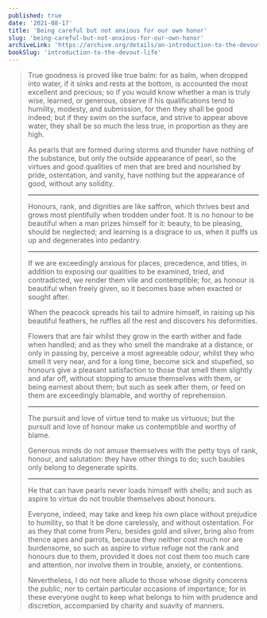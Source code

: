 ```yaml
---
published: true
date: '2021-08-17'
title: 'Being careful but not anxious for our own honor'
slug: 'being-careful-but-not-anxious-for-our-own-honor'
archiveLink: 'https://archive.org/details/an-introduction-to-the-devout-life/page/104?view=theater'
bookSlug: 'introduction-to-the-devout-life'
---
```


> True goodness is proved like true balm: for as balm, when dropped into water, if it sinks and rests at the bottom, is accounted the most excellent and precious; so if you would know whether a man is truly wise, learned, or generous, observe if his qualifications tend to humility, modesty, and submission, for then they shall be good indeed; but if they swim on the surface, and strive to appear above water, they shall be so much the less true, in proportion as they are high.
>
> As pearls that are formed during storms and thunder have nothing of the substance, but only the outside appearance of pearl, so the virtues and good qualities of men that are bred and nourished by pride, ostentation, and vanity, have nothing but the appearance of good, without any solidity.
>
> ---
>
> Honours, rank, and dignities are like saffron, which thrives best and grows most plentifully when trodden under foot. It is no honour to be beautiful when a man prizes himself for it: beauty, to be pleasing, should be neglected; and learning is a disgrace to us, when it puffs us up and degenerates into pedantry.
>
> ---
>
> If we are exceedingly anxious for places, precedence, and titles, in addition to exposing our qualities to be examined, tried, and contradicted, we render them vile and contemptible; for, as honour is beautiful when freely given, so it becomes base when exacted or sought after.
>
> When the peacock spreads his tail to admire himself, in raising up his beautiful feathers, he ruffles all the rest and discovers his deformities.
>
> Flowers that are fair whilst they grow in the earth wither and fade when handled; and as they who smell the mandrake at a distance, or only in passing by, perceive a most agreeable odour, whilst they who smell it very near, and for a long time, become sick and stupefied, so honours give a pleasant satisfaction to those that smell them slightly and afar off, without stopping to amuse themselves with them, or being earnest about them; but such as seek after them, or feed on them are exceedingly blamable, and worthy of reprehension.
>
> ---
>
> The pursuit and love of virtue tend to make us virtuous; but the pursuit and love of honour make us contemptible and worthy of blame.
>
> Generous minds do not amuse themselves with the petty toys of rank, honour, and salutation: they have other things to do; such baubles only belong to degenerate spirits.
>
> ---
>
> He that can have pearls never loads himself with shells; and such as aspire to virtue do not trouble themselves about honours.
>
> Everyone, indeed, may take and keep his own place without prejudice to humility, so that it be done carelessly, and without ostentation. For as they that come from Peru, besides gold and silver, bring also from thence apes and parrots, because they neither cost much nor are burdensome, so such as aspire to virtue refuge not the rank and honours due to them, provided it does not cost them too much care and attention, nor involve them in trouble, anxiety, or contentions.
>
> Nevertheless, I do not here allude to those whose dignity concerns the public, nor to certain particular occasions of importance; for in these everyone ought to keep what belongs to him with prudence and discretion, accompanied by charity and suavity of manners.
